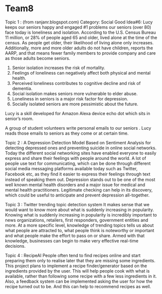 # Team8

Topic 1 : 
(from ranjanr.blogspot.com)
Category: Social Good
Idea#6: Lucy keeps our seniors happy and engaged
#1 problems our seniors (over 80) face today is loneliness and isolation. According to the U.S. Census Bureau 11 million, or 28% of people aged 65 and older, lived alone at the time of the census. As people get older, their likelihood of living alone only increases. Additionally, more and more older adults do not have children, reports the AARP, and that means fewer family members to provide company and care as those adults become seniors.
1. Senior isolation increases the risk of mortality.
2. Feelings of loneliness can negatively affect both physical and mental health.
3. Perceived loneliness contributes to cognitive decline and risk of dementia.
4. Social isolation makes seniors more vulnerable to elder abuse.
5. Loneliness in seniors is a major risk factor for depression.
6. Socially isolated seniors are more pessimistic about the future.

Lucy is a skill developed for Amazon Alexa device echo dot which sits in senior’s room.

A group of student volunteers write personal emails to our seniors . Lucy reads those emails to seniors as they come or at certain time.


Topic 2 : A Depression Detection Model Based on Sentiment Analysis for detecting depressed ones and preventing suicide in online social networks.
Today the different social networking sites have enabled everyone to easily express and share their feelings with people around the world. A lot of people use text for communicating, which can be done through different social media messaging platforms available today such as Twitter, Facebook etc, as they ﬁnd it easier to express their feelings through text instead of speaking them out. Depression stands out to be one of the most well known mental health disorders and a major issue for medical and mental health practitioners. Legitimate checking can help in its discovery, which could be useful to anticipate and prevent depression all-together.

Topic 3 : Twitter trending topic detection system
It makes sense that we would want to know more about what is suddenly increasing in popularity. Knowing what is suddenly increasing in popularity is incredibly important to news organizations, retailers, first responders, government entities and more. At a more specific level, knowledge of trending topics tells us about what people are attracted to, what people think is noteworthy or important and what people make the effort to pass on or share. Armed with that knowledge, businesses can begin to make very effective real-time decisions.

Topic 4 : RecipeAI
People often tend to find recipes online and start preparing them only to realise later that they are missing some ingredients. This project plans to implement a recipe finder/generator based on the ingredients provided by the user. This will help people cook with what is available, rather than following some recipe with a few less ingredients in it.
Also, a feedback system can be implemented asking the user for how the recipe turned out to be. And this can help to recommend recipes as well.
